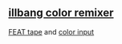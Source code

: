 ## [illbang color remixer](https://s9a.page/illbang)

[FEAT tape](https://s9a.page/tape) and [color input](index.html)

